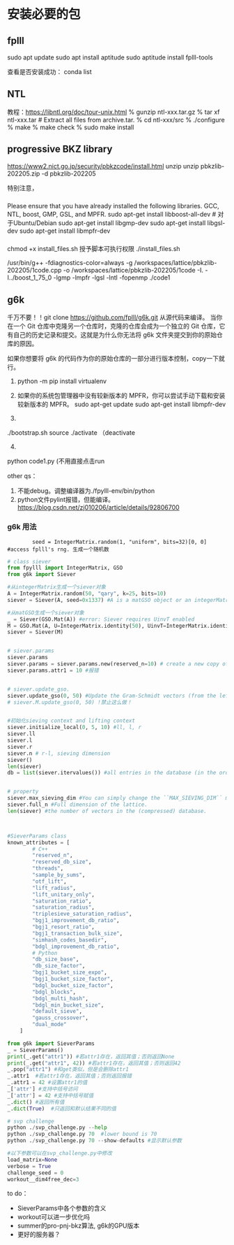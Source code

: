# 安装必要的包

## fplll

sudo apt update
sudo apt install aptitude
sudo aptitude install fplll-tools

查看是否安装成功：
conda list

## NTL

教程：https://libntl.org/doc/tour-unix.html
   % gunzip ntl-xxx.tar.gz
   % tar xf ntl-xxx.tar   # Extract all files from archive.tar.
   % cd ntl-xxx/src
   % ./configure 
   % make
   % make check
   % sudo make install


## progressive BKZ library

https://www2.nict.go.jp/security/pbkzcode/install.html
unzip unzip pbkzlib-202205.zip -d pbkzlib-202205

特别注意，

### 

Please ensure that you have already installed the following libraries. GCC, NTL, boost, GMP, GSL, and MPFR.
sudo apt-get install libboost-all-dev  # 对于Ubuntu/Debian
sudo apt-get install libgmp-dev
sudo apt-get install libgsl-dev
sudo apt-get install libmpfr-dev

###

chmod +x install_files.sh  授予脚本可执行权限
./install_files.sh


/usr/bin/g++ -fdiagnostics-color=always -g /workspaces/lattice/pbkzlib-202205/1code.cpp -o /workspaces/lattice/pbkzlib-202205/1code -I. -I../boost_1_75_0 -lgmp -lmpfr -lgsl -lntl -fopenmp
./code1



## g6k

千万不要！！git clone https://github.com/fplll/g6k.git 从源代码来编译。
当你在一个 Git 仓库中克隆另一个仓库时，克隆的仓库会成为一个独立的 Git 仓库，它有自己的历史记录和提交。这就是为什么你无法将 g6k 文件夹提交到你的原始仓库的原因。

如果你想要将 g6k 的代码作为你的原始仓库的一部分进行版本控制，copy一下就行。



1. python -m pip install virtualenv

2. 如果你的系统包管理器中没有较新版本的 MPFR，你可以尝试手动下载和安装较新版本的 MPFR。
sudo apt-get update
sudo apt-get install libmpfr-dev

3.  
./bootstrap.sh
source ./activate （deactivate

4. 
python code1.py  (不用直接点击run


other qs：
1. 不能debug。调整编译器为./fpylll-env/bin/python
2. python文件pylint报错，但能编译。https://blog.csdn.net/zj010206/article/details/92806700




### g6k 用法

            seed = IntegerMatrix.random(1, "uniform", bits=32)[0, 0] #access fplll's rng. 生成一个随机数


```python
# class siever 
from fpylll import IntegerMatrix, GSO
from g6k import Siever

#从integerMatrix生成一个siever对象
A = IntegerMatrix.random(50, "qary", k=25, bits=10)
siever = Siever(A, seed=0x1337) #A is a matGSO object or an integerMatrix.若是integerMatrix，在siever中会自动转换为matGSO，float_type由matrix的A.nrows决定

#从matGSO生成一个siever对象
_ = Siever(GSO.Mat(A)) #error: Siever requires UinvT enabled
M = GSO.Mat(A, U=IntegerMatrix.identity(50), UinvT=IntegerMatrix.identity(50))
siever = Siever(M)


# siever.params
siever.params 
siever.params = siever.params.new(reserved_n=10) # create a new copy of the parameters with reserved_n set to 10
siever.params.attr1 = 10 #报错


# siever.update_gso. 
siever.update_gso(0, 50) #Update the Gram-Schmidt vectors (from the left bound 0 up to the right bound 50
# siever.M.update_gso(0, 50) !禁止这么做！


#初始化sieving context and lifting context
siever.initialize_local(0, 5, 10) #ll, l, r
siever.ll  
siever.l
siever.r
siever.n # r-l, sieving dimension
siever()
len(siever)
db = list(siever.itervalues()) #all entries in the database (in the order determined by the compressed database). We get coordinates wrt the basis B


# property
siever.max_sieving_dim #You can simply change the ``MAX_SIEVING_DIM`` macro in siever.h and then recompile.
siever.full_n #Full dimension of the lattice.
len(siever) #the number of vectors in the (compressed) database.



#SieverParams class
known_attributes = [
        # C++
        "reserved_n",
        "reserved_db_size",
        "threads",
        "sample_by_sums",
        "otf_lift",
        "lift_radius",
        "lift_unitary_only",
        "saturation_ratio",
        "saturation_radius",
        "triplesieve_saturation_radius",
        "bgj1_improvement_db_ratio",
        "bgj1_resort_ratio",
        "bgj1_transaction_bulk_size",
        "simhash_codes_basedir",
        "bdgl_improvement_db_ratio",
        # Python
        "db_size_base",
        "db_size_factor",
        "bgj1_bucket_size_expo",
        "bgj1_bucket_size_factor",
        "bdgl_bucket_size_factor",
        "bdgl_blocks",
        "bdgl_multi_hash",
        "bdgl_min_bucket_size",
        "default_sieve",
        "gauss_crossover",
        "dual_mode"
    ]

from g6k import SieverParams
_ = SieverParams() 
print(_.get("attr1")) #若attr1存在，返回其值；否则返回None
print(_.get("attr1", 42)) #若attr1存在，返回其值；否则返回42
_.pop("attr1") #和get类似，但是会删除attr1
_.attr1  #若attr1存在，返回其值；否则返回报错
_.attr1 = 42 #设置attr1的值
_['attr'] #支持中括号访问
_['attr'] = 42 #支持中括号赋值
_.dict() #返回所有值
_.dict(True)  #只返回和默认结果不同的值

```



```python
# svp challenge
python ./svp_challenge.py --help 
python ./svp_challenge.py 70  #lower bound is 70
python ./svp_challenge.py 70 --show-defaults #显示默认参数

#以下参数可以在svp_challenge.py中修改
load_matrix=None
verbose = True
challenge_seed = 0
workout__dim4free_dec=3

```


to do：
* SieverParams中各个参数的含义
* workout可以进一步优化吗
* summer的pro-pnj-bkz算法, g6k的GPU版本
* 更好的服务器？



 




